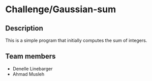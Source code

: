 # Challenge/Gaussian-sum

## Description

This is a simple program that initially computes the sum of integers.

## Team members

* Denelle Linebarger
* Ahmad Musleh
